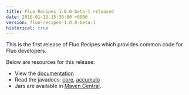 ```yaml
---
title: Fluo Recipes 1.0.0-beta-1 released
date: 2016-01-13 15:30:00 +0000
version: fluo-recipes-1.0.0-beta-1
historical: true
---
```


This is the first release of Fluo Recipes which provides common code for Fluo developers.

Below are resources for this release:

* View the [documentation][docs]
* Read the javadocs:  <a href="{{ site.old_api_base }}/fluo-recipes-core/1.0.0-beta-1/" target="_blank">core</a>, <a href="{{ site.old_api_base }}/fluo-recipes-accumulo/1.0.0-beta-1/" target="_blank">accumulo</a>
* Jars are available in [Maven Central][central].

[docs]: /docs/fluo-recipes/1.0.0-beta-1
[central]: http://search.maven.org/#search|ga|1|fluo-recipes
